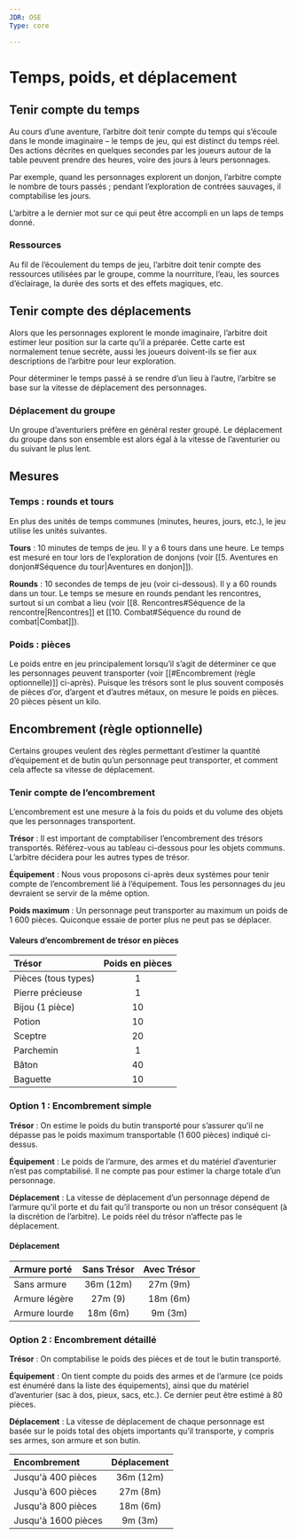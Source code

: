 ```yaml
---
JDR: OSE
Type: core

---
```

# Temps, poids, et déplacement


## Tenir compte du temps
Au cours d’une aventure, l’arbitre doit tenir compte du temps qui s’écoule dans le monde imaginaire – le temps de jeu, qui est distinct du temps réel. Des actions décrites en quelques secondes par les joueurs autour de la table peuvent prendre des heures, voire des jours à leurs personnages.

Par exemple, quand les personnages explorent un donjon, l’arbitre compte le nombre de tours passés ; pendant l’exploration de contrées sauvages, il comptabilise les jours.

L’arbitre a le dernier mot sur ce qui peut être accompli en un laps de temps donné.

### Ressources
Au fil de l’écoulement du temps de jeu, l’arbitre doit tenir compte des ressources utilisées par le groupe, comme la nourriture, l’eau, les sources d’éclairage, la durée des sorts et des effets magiques, etc.

## Tenir compte des déplacements
Alors que les personnages explorent le monde imaginaire, l’arbitre doit estimer leur position sur la carte qu’il a préparée. Cette carte est normalement tenue secrète, aussi les joueurs doivent-ils se fier aux descriptions de l’arbitre pour leur exploration.

Pour déterminer le temps passé à se rendre d’un lieu à l’autre, l’arbitre se base sur la vitesse de déplacement des personnages.

### Déplacement du groupe
Un groupe d’aventuriers préfère en général rester groupé. Le déplacement du groupe dans son ensemble est alors égal à la vitesse de l’aventurier ou du suivant le plus lent.

## Mesures
### Temps : rounds et tours
En plus des unités de temps communes (minutes, heures, jours, etc.), le jeu utilise les unités suivantes.

**Tours** : 10 minutes de temps de jeu. Il y a 6 tours dans une heure. Le temps est mesuré en tour lors de l’exploration de donjons (voir [[5. Aventures en donjon#Séquence du tour|Aventures en donjon]]).

**Rounds** : 10 secondes de temps de jeu (voir ci-dessous). Il y a 60 rounds dans un tour. Le temps se mesure en rounds pendant les rencontres, surtout si un combat a lieu (voir [[8. Rencontres#Séquence de la rencontre|Rencontres]] et [[10. Combat#Séquence du round de combat|Combat]]).

### Poids : pièces
Le poids entre en jeu principalement lorsqu’il s’agit de déterminer ce que les personnages peuvent transporter (voir [[#Encombrement (règle optionnelle)]] ci-après). Puisque les trésors sont le plus souvent composés de pièces d’or, d’argent et d’autres métaux, on mesure le poids en pièces. 20 pièces pèsent un kilo.

## Encombrement (règle optionnelle)
Certains groupes veulent des règles permettant d’estimer la quantité d’équipement et de butin qu’un personnage peut transporter, et comment cela affecte sa vitesse de déplacement.

### Tenir compte de l’encombrement
L’encombrement est une mesure à la fois du poids et du volume des objets que les personnages transportent.

**Trésor** : Il est important de comptabiliser l’encombrement des trésors transportés. Référez-vous au tableau ci-dessous pour les objets communs. L’arbitre décidera pour les autres types de trésor.

**Équipement** : Nous vous proposons ci-après deux systèmes pour tenir compte de l’encombrement lié à l’équipement. Tous les personnages du jeu devraient se servir de la même option.

**Poids maximum** : Un personnage peut transporter au maximum un poids de 1 600 pièces. Quiconque essaie de porter plus ne peut pas se déplacer.

#### Valeurs d’encombrement de trésor en pièces

| Trésor            | Poids en pièces |
| :------------------ | :-------------: |
| Pièces (tous types)	     |        1        |
| Pierre précieuse	                 |        1        |
| Bijou (1 pièce) |       10        |
| Potion              |       10        |
| Sceptre                 |       20        |
| Parchemin              |        1        |
| Bâton               |       40        |
| Baguette                |       10        |

### Option 1 : Encombrement simple

**Trésor** : On estime le poids du butin transporté pour s’assurer qu’il ne dépasse pas le poids maximum transportable (1 600 pièces) indiqué ci-dessus.

**Équipement** : Le poids de l’armure, des armes et du matériel d’aventurier n’est pas comptabilisé. Il ne compte pas pour estimer la charge totale d’un personnage.

**Déplacement** : La vitesse de déplacement d’un personnage dépend de l’armure qu’il porte et du fait qu’il transporte ou non un trésor conséquent (à la discrétion de l’arbitre). Le poids réel du trésor n’affecte pas le déplacement.


#### Déplacement
| Armure porté | Sans Trésor | Avec Trésor |
| :--- | :--: | :--: |
| Sans armure | 36m (12m) | 27m (9m) |
| Armure légère | 27m (9) | 18m (6m) |
| Armure lourde | 18m (6m) | 9m (3m) |
### Option 2 : Encombrement détaillé

**Trésor** : On comptabilise le poids des pièces et de tout le butin transporté.

**Équipement** : On tient compte du poids des armes et de l’armure (ce poids est énuméré dans la liste des équipements), ainsi que du matériel d’aventurier (sac à dos, pieux, sacs, etc.). Ce dernier peut être estimé à 80 pièces.

**Déplacement** : La vitesse de déplacement de chaque personnage est basée sur le poids total des objets importants qu’il transporte, y compris ses armes, son armure et son butin.

| Encombrement       | Déplacement |
| :---------------- | :-----------: |
| Jusqu'à 400 pièces   |  36m (12m)   |
| Jusqu'à 600 pièces   |   27m (8m)   |
| Jusqu'à 800 pièces   |   18m (6m)   |
| Jusqu'à 1600 pièces |   9m (3m)   |
